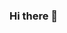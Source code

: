 ### Hi there 👋

<!--
Trong file default.xml (nam trong duong dan :/usr/local/freeswitch/conf/dialplan), nhom bo sung them mot so cau lenh de ghi am cuoc goi conference
Trong file conference.conf.xml (nam trong duong dan: /usr/local/freeswitch/conf/autoload_configs), nhom bo sung them mot so cau lenh de thuc hien luu cuoc goi 
vao co so du lieu
-->
